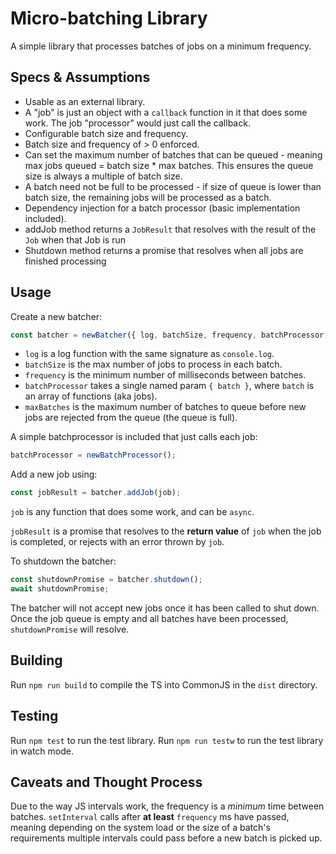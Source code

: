 # Micro-batching Library

A simple library that processes batches of jobs on a minimum frequency.

## Specs & Assumptions

- Usable as an external library.
- A "job" is just an object with a `callback` function in it that does some work. The job "processor" would just call the callback.
- Configurable batch size and frequency.
- Batch size and frequency of > 0 enforced.
- Can set the maximum number of batches that can be queued - meaning max jobs queued = batch size * max batches. This ensures the queue size is always a multiple of batch size.
- A batch need not be full to be processed - if size of queue is lower than batch size, the remaining jobs will be processed as a batch.
- Dependency injection for a batch processor (basic implementation included).
- addJob method returns a `JobResult` that resolves with the result of the `Job` when that Job is run
- Shutdown method returns a promise that resolves when all jobs are finished processing

## Usage

Create a new batcher:

```js
const batcher = newBatcher({ log, batchSize, frequency, batchProcessor, maxBatches })
```

- `log` is a log function with the same signature as `console.log`.
- `batchSize` is the max number of jobs to process in each batch.
- `frequency` is the minimum number of milliseconds between batches.
- `batchProcessor` takes a single named param `{ batch }`, where `batch` is an array of functions (aka jobs).
- `maxBatches` is the maximum number of batches to queue before new jobs are rejected from the queue (the queue is full).

A simple batchprocessor is included that just calls each job:

```js
batchProcessor = newBatchProcessor();
```

Add a new job using:

```js
const jobResult = batcher.addJob(job);
```

`job` is any function that does some work, and can be `async`.

`jobResult` is a promise that resolves to the **return value** of `job` when the job is completed, or rejects with an error thrown by `job`.

To shutdown the batcher:

```js
const shutdownPromise = batcher.shutdown();
await shutdownPromise;
```

The batcher will not accept new jobs once it has been called to shut down. Once the job queue is empty and all batches have been processed, `shutdownPromise` will resolve.

## Building

Run `npm run build` to compile the TS into CommonJS in the `dist` directory.

## Testing

Run `npm test` to run the test library. Run `npm run testw` to run the test library in watch mode.

## Caveats and Thought Process

Due to the way JS intervals work, the frequency is a *minimum* time between batches. `setInterval` calls after **at least** `frequency` ms have passed, meaning depending on the system load or the size of a batch's requirements multiple intervals could pass before a new batch is picked up.